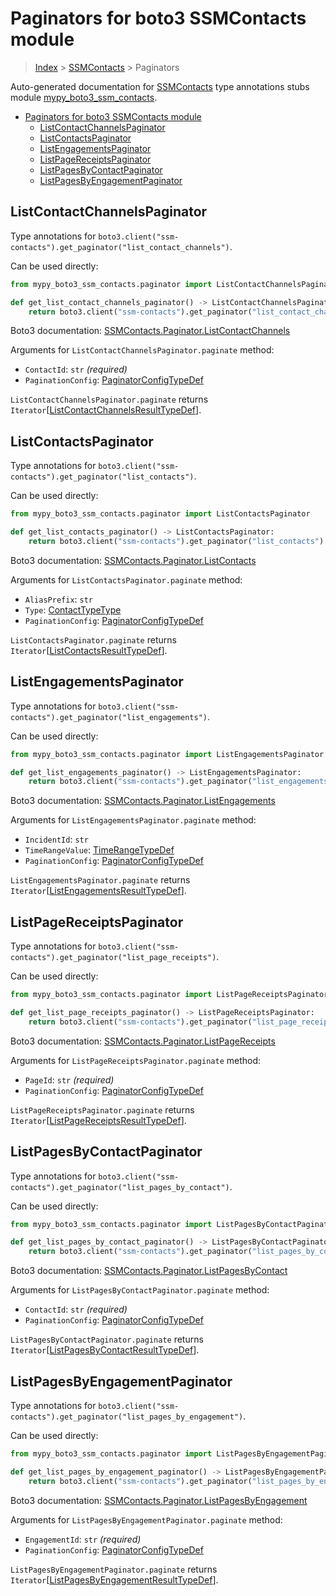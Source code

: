 # Paginators for boto3 SSMContacts module

> [Index](..) > [SSMContacts](.) > Paginators

Auto-generated documentation for
[SSMContacts](https://boto3.amazonaws.com/v1/documentation/api/1.17.77/reference/services/ssm-contacts.html#SSMContacts)
type annotations stubs module
[mypy_boto3_ssm_contacts](https://pypi.org/project/mypy-boto3-ssm-contacts/).

- [Paginators for boto3 SSMContacts module](#paginators-for-boto3-ssmcontacts-module)
  - [ListContactChannelsPaginator](#listcontactchannelspaginator)
  - [ListContactsPaginator](#listcontactspaginator)
  - [ListEngagementsPaginator](#listengagementspaginator)
  - [ListPageReceiptsPaginator](#listpagereceiptspaginator)
  - [ListPagesByContactPaginator](#listpagesbycontactpaginator)
  - [ListPagesByEngagementPaginator](#listpagesbyengagementpaginator)

## ListContactChannelsPaginator

Type annotations for
`boto3.client("ssm-contacts").get_paginator("list_contact_channels")`.

Can be used directly:

```python
from mypy_boto3_ssm_contacts.paginator import ListContactChannelsPaginator

def get_list_contact_channels_paginator() -> ListContactChannelsPaginator:
    return boto3.client("ssm-contacts").get_paginator("list_contact_channels")
```

Boto3 documentation:
[SSMContacts.Paginator.ListContactChannels](https://boto3.amazonaws.com/v1/documentation/api/1.17.77/reference/services/ssm-contacts.html#SSMContacts.Paginator.ListContactChannels)

Arguments for `ListContactChannelsPaginator.paginate` method:

- `ContactId`: `str` *(required)*
- `PaginationConfig`:
  [PaginatorConfigTypeDef](./type_defs.md#paginatorconfigtypedef)

`ListContactChannelsPaginator.paginate` returns
`Iterator`\[[ListContactChannelsResultTypeDef](./type_defs.md#listcontactchannelsresulttypedef)\].

## ListContactsPaginator

Type annotations for
`boto3.client("ssm-contacts").get_paginator("list_contacts")`.

Can be used directly:

```python
from mypy_boto3_ssm_contacts.paginator import ListContactsPaginator

def get_list_contacts_paginator() -> ListContactsPaginator:
    return boto3.client("ssm-contacts").get_paginator("list_contacts")
```

Boto3 documentation:
[SSMContacts.Paginator.ListContacts](https://boto3.amazonaws.com/v1/documentation/api/1.17.77/reference/services/ssm-contacts.html#SSMContacts.Paginator.ListContacts)

Arguments for `ListContactsPaginator.paginate` method:

- `AliasPrefix`: `str`
- `Type`: [ContactTypeType](./literals.md#contacttypetype)
- `PaginationConfig`:
  [PaginatorConfigTypeDef](./type_defs.md#paginatorconfigtypedef)

`ListContactsPaginator.paginate` returns
`Iterator`\[[ListContactsResultTypeDef](./type_defs.md#listcontactsresulttypedef)\].

## ListEngagementsPaginator

Type annotations for
`boto3.client("ssm-contacts").get_paginator("list_engagements")`.

Can be used directly:

```python
from mypy_boto3_ssm_contacts.paginator import ListEngagementsPaginator

def get_list_engagements_paginator() -> ListEngagementsPaginator:
    return boto3.client("ssm-contacts").get_paginator("list_engagements")
```

Boto3 documentation:
[SSMContacts.Paginator.ListEngagements](https://boto3.amazonaws.com/v1/documentation/api/1.17.77/reference/services/ssm-contacts.html#SSMContacts.Paginator.ListEngagements)

Arguments for `ListEngagementsPaginator.paginate` method:

- `IncidentId`: `str`
- `TimeRangeValue`: [TimeRangeTypeDef](./type_defs.md#timerangetypedef)
- `PaginationConfig`:
  [PaginatorConfigTypeDef](./type_defs.md#paginatorconfigtypedef)

`ListEngagementsPaginator.paginate` returns
`Iterator`\[[ListEngagementsResultTypeDef](./type_defs.md#listengagementsresulttypedef)\].

## ListPageReceiptsPaginator

Type annotations for
`boto3.client("ssm-contacts").get_paginator("list_page_receipts")`.

Can be used directly:

```python
from mypy_boto3_ssm_contacts.paginator import ListPageReceiptsPaginator

def get_list_page_receipts_paginator() -> ListPageReceiptsPaginator:
    return boto3.client("ssm-contacts").get_paginator("list_page_receipts")
```

Boto3 documentation:
[SSMContacts.Paginator.ListPageReceipts](https://boto3.amazonaws.com/v1/documentation/api/1.17.77/reference/services/ssm-contacts.html#SSMContacts.Paginator.ListPageReceipts)

Arguments for `ListPageReceiptsPaginator.paginate` method:

- `PageId`: `str` *(required)*
- `PaginationConfig`:
  [PaginatorConfigTypeDef](./type_defs.md#paginatorconfigtypedef)

`ListPageReceiptsPaginator.paginate` returns
`Iterator`\[[ListPageReceiptsResultTypeDef](./type_defs.md#listpagereceiptsresulttypedef)\].

## ListPagesByContactPaginator

Type annotations for
`boto3.client("ssm-contacts").get_paginator("list_pages_by_contact")`.

Can be used directly:

```python
from mypy_boto3_ssm_contacts.paginator import ListPagesByContactPaginator

def get_list_pages_by_contact_paginator() -> ListPagesByContactPaginator:
    return boto3.client("ssm-contacts").get_paginator("list_pages_by_contact")
```

Boto3 documentation:
[SSMContacts.Paginator.ListPagesByContact](https://boto3.amazonaws.com/v1/documentation/api/1.17.77/reference/services/ssm-contacts.html#SSMContacts.Paginator.ListPagesByContact)

Arguments for `ListPagesByContactPaginator.paginate` method:

- `ContactId`: `str` *(required)*
- `PaginationConfig`:
  [PaginatorConfigTypeDef](./type_defs.md#paginatorconfigtypedef)

`ListPagesByContactPaginator.paginate` returns
`Iterator`\[[ListPagesByContactResultTypeDef](./type_defs.md#listpagesbycontactresulttypedef)\].

## ListPagesByEngagementPaginator

Type annotations for
`boto3.client("ssm-contacts").get_paginator("list_pages_by_engagement")`.

Can be used directly:

```python
from mypy_boto3_ssm_contacts.paginator import ListPagesByEngagementPaginator

def get_list_pages_by_engagement_paginator() -> ListPagesByEngagementPaginator:
    return boto3.client("ssm-contacts").get_paginator("list_pages_by_engagement")
```

Boto3 documentation:
[SSMContacts.Paginator.ListPagesByEngagement](https://boto3.amazonaws.com/v1/documentation/api/1.17.77/reference/services/ssm-contacts.html#SSMContacts.Paginator.ListPagesByEngagement)

Arguments for `ListPagesByEngagementPaginator.paginate` method:

- `EngagementId`: `str` *(required)*
- `PaginationConfig`:
  [PaginatorConfigTypeDef](./type_defs.md#paginatorconfigtypedef)

`ListPagesByEngagementPaginator.paginate` returns
`Iterator`\[[ListPagesByEngagementResultTypeDef](./type_defs.md#listpagesbyengagementresulttypedef)\].
